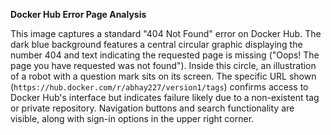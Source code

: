 **Docker Hub Error Page Analysis**

This image captures a standard "404 Not Found" error on Docker Hub. The dark blue background features a central circular graphic displaying the number 404 and text indicating the requested page is missing ("Oops! The page you have requested was not found"). Inside this circle, an illustration of a robot with a question mark sits on its screen. The specific URL shown (`https://hub.docker.com/r/abhay227/version1/tags`) confirms access to Docker Hub's interface but indicates failure likely due to a non-existent tag or private repository. Navigation buttons and search functionality are visible, along with sign-in options in the upper right corner.